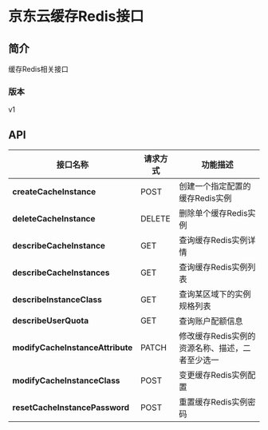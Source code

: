 # 京东云缓存Redis接口


## 简介
缓存Redis相关接口


### 版本
v1


## API
|接口名称|请求方式|功能描述|
|---|---|---|
|**createCacheInstance**|POST|创建一个指定配置的缓存Redis实例|
|**deleteCacheInstance**|DELETE|删除单个缓存Redis实例|
|**describeCacheInstance**|GET|查询缓存Redis实例详情|
|**describeCacheInstances**|GET|查询缓存Redis实例列表|
|**describeInstanceClass**|GET|查询某区域下的实例规格列表|
|**describeUserQuota**|GET|查询账户配额信息|
|**modifyCacheInstanceAttribute**|PATCH|修改缓存Redis实例的资源名称、描述，二者至少选一|
|**modifyCacheInstanceClass**|POST|变更缓存Redis实例配置|
|**resetCacheInstancePassword**|POST|重置缓存Redis实例密码|
